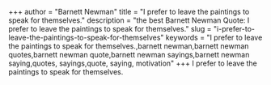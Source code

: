 +++
author = "Barnett Newman"
title = "I prefer to leave the paintings to speak for themselves."
description = "the best Barnett Newman Quote: I prefer to leave the paintings to speak for themselves."
slug = "i-prefer-to-leave-the-paintings-to-speak-for-themselves"
keywords = "I prefer to leave the paintings to speak for themselves.,barnett newman,barnett newman quotes,barnett newman quote,barnett newman sayings,barnett newman saying,quotes, sayings,quote, saying, motivation"
+++
I prefer to leave the paintings to speak for themselves.
